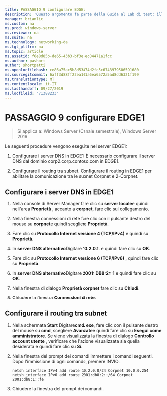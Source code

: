 ```yaml
---
title: PASSAGGIO 9 configurare EDGE1
description: 'Questo argomento fa parte della Guida al Lab di test: illustra una distribuzione multisito di DirectAccess per Windows Server 2016'
manager: brianlic
ms.custom: na
ms.prod: windows-server
ms.reviewer: na
ms.suite: na
ms.technology: networking-da
ms.tgt_pltfrm: na
ms.topic: article
ms.assetid: f6e8d85b-de65-43b3-bf3e-ec84471a1fcc
ms.author: pashort
author: shortpatti
ms.openlocfilehash: ce86a75ac5b8d53874d2fc5c6743979506591680
ms.sourcegitcommit: 6aff3d88ff22ea141a6ea6572a5ad8dd6321f199
ms.translationtype: MT
ms.contentlocale: it-IT
ms.lasthandoff: 09/27/2019
ms.locfileid: "71388233"
---
```

# <a name="step-9-configure-edge1"></a>PASSAGGIO 9 configurare EDGE1

>Si applica a: Windows Server (Canale semestrale), Windows Server 2016

Le seguenti procedure vengono eseguite nel server EDGE1:  
  
1. Configurare i server DNS in EDGE1. È necessario configurare il server DNS dal dominio corp2.corp.contoso.com in EDGE1.  
  
2. Configurare il routing tra subnet. Configurare il routing in EDGE1 per abilitare la comunicazione tra le subnet Corpnet e 2-Corpnet.  
  
## <a name="IPv6"></a>Configurare i server DNS in EDGE1  
  
1.  Nella console di Server Manager fare clic su **server locale**e quindi nell'area **Proprietà** , accanto a **corpnet**, fare clic sul collegamento.  
  
2.  Nella finestra connessioni di rete fare clic con il pulsante destro del mouse su **corpnet**e quindi scegliere **Proprietà**.  
  
3.  Fare clic su **Protocollo Internet versione 4 (TCP/IPv4)** e quindi su **Proprietà**.  
  
4.  In **server DNS alternativo**Digitare **10.2.0.1**. e quindi fare clic su **OK**.  
  
5.  Fare clic su **Protocollo Internet versione 6 (TCP/IPv6)** , quindi fare clic su **Proprietà**.  
  
6.  In **server DNS alternativo**Digitare **2001: DB8:2:: 1** e quindi fare clic su **OK**.  
  
7.  Nella finestra di dialogo **Proprietà corpnet** fare clic su **Chiudi**.  
  
8.  Chiudere la finestra **Connessioni di rete**.  
  
## <a name="ConfigRouting"></a>Configurare il routing tra subnet  
  
1.  Nella schermata **Start** Digitare**cmd. exe**, fare clic con il pulsante destro del mouse su **cmd**, scegliere **Avanzate**e quindi fare clic su **Esegui come amministratore**. Se viene visualizzata la finestra di dialogo **Controllo account utente** , verificare che l'azione visualizzata sia quella desiderata e quindi fare clic su **Sì**.  
  
2.  Nella finestra del prompt dei comandi immettere i comandi seguenti. Dopo l'immissione di ogni comando, premere INVIO.  
  
    ```  
    netsh interface IPv4 add route 10.2.0.0/24 Corpnet 10.0.0.254  
    netsh interface IPv6 add route 2001:db8:2::/64 Corpnet 2001:db8:1::fe  
    ```  
  
3.  Chiudere la finestra del prompt dei comandi.  
  


